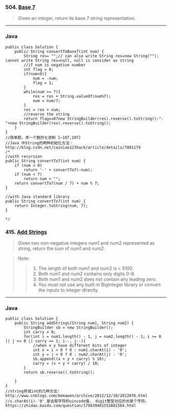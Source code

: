 ### 504. [Base 7](https://leetcode.com/problems/base-7/#/description)
>Given an integer, return its base 7 string representation.   
-----
### Java
```
public class Solution {
    public String convertToBase7(int num) {
        String res= "";// can also write String res=new String(""); cannot write String res=null, null is consider as string
        //if num is negative number
        int flag = 0;
        if(num<0){
            num = -num;
            flag = 1;
        }
        while(num >= 7){
            res = res + String.valueOf(num%7);
            num = num/7;
        }
        res = res + num;
        //reverse the string
        return flag==0?new StringBuilder(res).reverse().toString():"-"+new StringBuilder(res).reverse().toString();
    }
}
//简单题，求一个数的七进制 [−107,107]
//Java 中String的两种初始化方法：http://blog.csdn.net/cainiao123hack/article/details/7801179
/*
//with recursion
public String convertTo7(int num) {
    if (num < 0)
        return '-' + convertTo7(-num);
    if (num < 7)
        return num + "";
    return convertTo7(num / 7) + num % 7;
}

//with Java standard library
public String convertTo7(int num) {
    return Integer.toString(num, 7);
}

*/
```
### 415. [Add Strings](https://leetcode.com/problems/add-strings/#/description)
>Given two non-negative integers num1 and num2 represented as string, return the sum of num1 and num2.  

>Note:  
>>    1. The length of both num1 and num2 is < 5100.  
>>    2. Both num1 and num2 contains only digits 0-9.  
>>    3. Both num1 and num2 does not contain any leading zero.  
>>    4. You must not use any built-in BigInteger library or convert the inputs to integer directly.  
----
### Java
```
public class Solution {
    public String addStrings(String num1, String num2) {
        StringBuilder sb = new StringBuilder();
        int carry = 0;
        for(int i = num1.length() - 1, j = num2.length() - 1; i >= 0 || j >= 0 || carry == 1; i--, j--){
            //when x y have different bits of integer
            int x = i < 0 ? 0 : num1.charAt(i) - '0';
            int y = j < 0 ? 0 : num2.charAt(j) - '0';
            sb.append((x + y + carry) % 10);
            carry = (x + y + carry) / 10;
        }
        return sb.reverse().toString();
        
    }
}
//string转成int的几种方法: http://www.cnblogs.com/bemawen/archive/2012/12/10/2812076.html
//s.charAt(i)-'0' 是去取字符的uincode值， digit整型对应的也是个字符。 https://zhidao.baidu.com/question/179839401552881564.html
```


